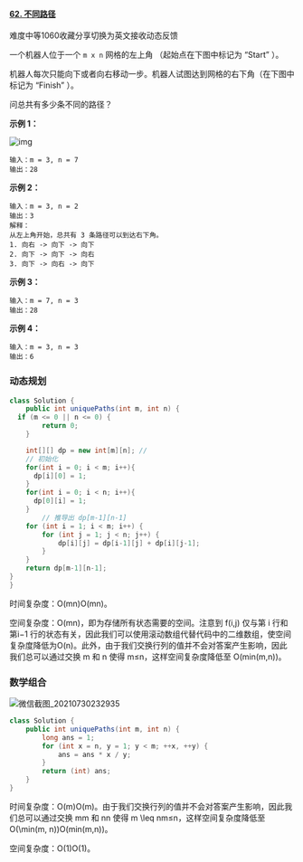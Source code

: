 #### [62. 不同路径](https://leetcode-cn.com/problems/unique-paths/)

难度中等1060收藏分享切换为英文接收动态反馈

一个机器人位于一个 `m x n` 网格的左上角 （起始点在下图中标记为 “Start” ）。

机器人每次只能向下或者向右移动一步。机器人试图达到网格的右下角（在下图中标记为 “Finish” ）。

问总共有多少条不同的路径？

 

**示例 1：**

![img](https://assets.leetcode.com/uploads/2018/10/22/robot_maze.png)

```
输入：m = 3, n = 7
输出：28
```

**示例 2：**

```
输入：m = 3, n = 2
输出：3
解释：
从左上角开始，总共有 3 条路径可以到达右下角。
1. 向右 -> 向下 -> 向下
2. 向下 -> 向下 -> 向右
3. 向下 -> 向右 -> 向下
```

**示例 3：**

```
输入：m = 7, n = 3
输出：28
```

**示例 4：**

```
输入：m = 3, n = 3
输出：6
```

### 动态规划

```java
class Solution {
    public int uniquePaths(int m, int n) {
  if (m <= 0 || n <= 0) {
        return 0;
    }

    int[][] dp = new int[m][n]; // 
    // 初始化
    for(int i = 0; i < m; i++){
      dp[i][0] = 1;
    }
    for(int i = 0; i < n; i++){
      dp[0][i] = 1;
    }
        // 推导出 dp[m-1][n-1]
    for (int i = 1; i < m; i++) {
        for (int j = 1; j < n; j++) {
            dp[i][j] = dp[i-1][j] + dp[i][j-1];
        }
    }
    return dp[m-1][n-1];
}
}
```

时间复杂度：O(mn)O(mn)。

空间复杂度：O(mn)，即为存储所有状态需要的空间。注意到 f(i,j) 仅与第 i 行和第i−1 行的状态有关，因此我们可以使用滚动数组代替代码中的二维数组，使空间复杂度降低为O(n)。此外，由于我们交换行列的值并不会对答案产生影响，因此我们总可以通过交换 m 和 n 使得 m≤n，这样空间复杂度降低至 O(min(m,n))。

### 数学组合

![微信截图_20210730232935](C:\Users\solfeng\Desktop\微信截图_20210730232935.png)

```java
class Solution {
    public int uniquePaths(int m, int n) {
        long ans = 1;
        for (int x = n, y = 1; y < m; ++x, ++y) {
            ans = ans * x / y;
        }
        return (int) ans;
    }
}
```

时间复杂度：O(m)O(m)。由于我们交换行列的值并不会对答案产生影响，因此我们总可以通过交换 mm 和 nn 使得 m \leq nm≤n，这样空间复杂度降低至 O(\min(m, n))O(min(m,n))。

空间复杂度：O(1)O(1)。

